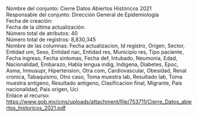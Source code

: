 Nombre del conjunto: Cierre Datos Abiertos Históricos 2021  
Responsable del conjunto: Dirección General de Epidemiología  
Fecha de creación:  
Fecha de la última actualización:  
Número total de atributos: 40  
Número total de registros: 8,830,345  
Nombre de las columnas: Fecha actualizacion, Id registro, Origen, Sector, Entidad um, Sexo, Entidad nac, Entidad res, Municipio res, Tipo paciente, Fecha ingreso, Fecha sintomas, Fecha def, Intubado, Neumonia, Edad, Nacionalidad, Embarazo, Habla lengua indig, Indigena, Diabetes, Epoc, Asma, Inmusupr, Hipertension, Otra com, Cardiovascular, Obesidad, Renal cronica, Tabaquismo, Otro caso, Toma muestra lab, Resultado lab, Toma muestra antigeno, Resultado antigeno, Clasificacion final, Migrante, Pais nacionalidad, Pais origen, Uci  
Enlace al recurso: https://www.gob.mx/cms/uploads/attachment/file/753711/Cierre_Datos_abiertos_historicos_2021.pdf  